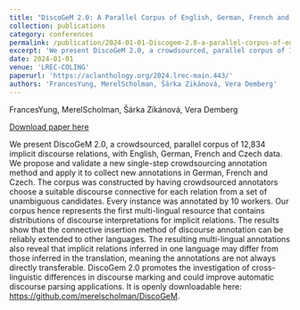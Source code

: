 ```yaml
---
title: "DiscoGeM 2.0: A Parallel Corpus of English, German, French and Czech Implicit Discourse Relations"
collection: publications
category: conferences
permalink: /publication/2024-01-01-Discogem-2.0-a-parallel-corpus-of-english
excerpt: 'We present DiscoGeM 2.0, a crowdsourced, parallel corpus of 12,834 implicit discourse relations, with English, German, French and Czech data. We propose and validate a new single-step crowdsourcing annotation method and apply it to collect new annotations in German, French and Czech. The corpus was constructed by having crowdsourced annotators choose a suitable discourse connective for each relation from a set of unambiguous candidates. Every instance was annotated by 10 workers. Our corpus hence represents the first multi-lingual resource that contains distributions of discourse interpretations for implicit relations. The results show that the connective insertion method of discourse annotation can be reliably extended to other languages. The resulting multi-lingual annotations also reveal that implicit relations inferred in one language may differ from those inferred in the translation, meaning the annotations are not always directly transferable. DiscoGem 2.0 promotes the investigation of cross-linguistic differences in discourse marking and could improve automatic discourse parsing applications. It is openly downloadable here: https://github.com/merelscholman/DiscoGeM.'
date: 2024-01-01
venue: 'LREC-COLING'
paperurl: 'https://aclanthology.org/2024.lrec-main.443/'
authors: 'FrancesYung, MerelScholman, Šárka Zikánová, Vera Demberg'
---
```

FrancesYung, MerelScholman, Šárka Zikánová, Vera Demberg

<a href='https://aclanthology.org/2024.lrec-main.443/'>Download paper here</a>

We present DiscoGeM 2.0, a crowdsourced, parallel corpus of 12,834 implicit discourse relations, with English, German, French and Czech data. We propose and validate a new single-step crowdsourcing annotation method and apply it to collect new annotations in German, French and Czech. The corpus was constructed by having crowdsourced annotators choose a suitable discourse connective for each relation from a set of unambiguous candidates. Every instance was annotated by 10 workers. Our corpus hence represents the first multi-lingual resource that contains distributions of discourse interpretations for implicit relations. The results show that the connective insertion method of discourse annotation can be reliably extended to other languages. The resulting multi-lingual annotations also reveal that implicit relations inferred in one language may differ from those inferred in the translation, meaning the annotations are not always directly transferable. DiscoGem 2.0 promotes the investigation of cross-linguistic differences in discourse marking and could improve automatic discourse parsing applications. It is openly downloadable here: https://github.com/merelscholman/DiscoGeM.
